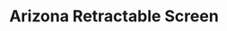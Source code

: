 ---
title: "Arizona Retractable Screen"
url: /phoenix/arizona-retractable-screen/
shop: Jalousien
---